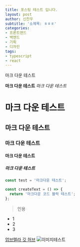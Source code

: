 ```yaml
---
title: 포스팅 테스트 입니다.
layout: post
author: 신찬우
subtitle: '소제목: ㅎㅎㅎ'
categories:
- 프론트엔드
- 백엔드
- 기획
- 디자인
tags:
- typescript
- react
---
```


마크 다운 테스트

**마크 다운 테스트**
_마크 다운 테스트_

# 마크 다운 테스트

## 마크 다운 테스트

### 마크 다운 테스트

#### 마크 다운 테스트

##### 마크 다운 테스트

```typescript
const test = '마크다운 테스트';

const createText = () => {
  return '마크다운 코드 블럭 테스트';
};
```

> 인용

- 1
- 2
- 3

[업브렐라 깃 허브](https://github.com/UPbrella)
![이미지테스트](https://github.com/jeffreytse/jekyll-theme-yat/assets/76439533/36159c32-f4f3-4308-8272-a9a3e9b891ca)
